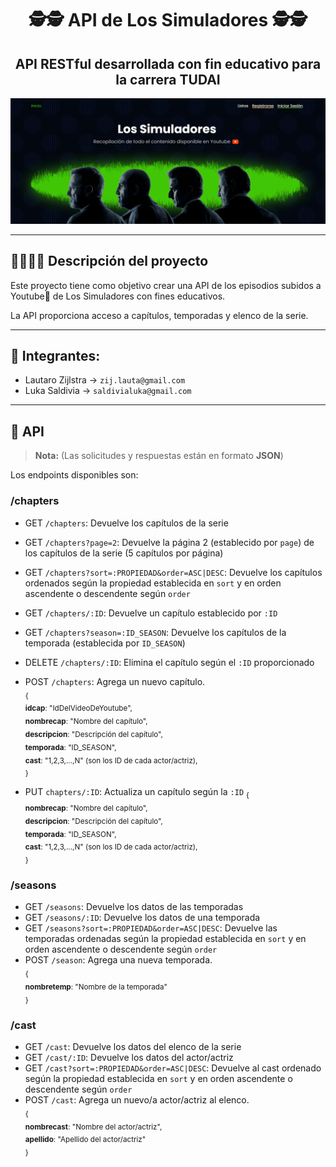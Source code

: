 <div align="center">
<h1>🕵️🕵️ API de Los Simuladores 🕵️🕵️</h1>
<h2>API RESTful desarrollada con fin educativo para la carrera TUDAI</h2>

![Captura de pantalla de la página](web-screen.png)

</div>

***

## 👷‍♂️👷‍♂️ Descripción del proyecto

Este proyecto tiene como objetivo crear una API de los episodios subidos a Youtube🔴 de Los Simuladores con fines educativos.

La API proporciona acceso a capítulos, temporadas y elenco de la serie.

***
## :busts_in_silhouette: Integrantes:
+ Lautaro Zijlstra  -> `zij.lauta@gmail.com`
+ Luka Saldivia  -> `saldivialuka@gmail.com`
***
## 📮 API
>**Nota:** (Las solicitudes y respuestas están en formato **JSON**)

Los endpoints disponibles son:

### /chapters
- GET `/chapters`: Devuelve los capítulos de la serie
- GET `/chapters?page=2`: Devuelve la página 2 (establecido por `page`) de los capítulos de la serie (5 capítulos por página)
- GET `/chapters?sort=:PROPIEDAD&order=ASC|DESC`: Devuelve los capítulos ordenados según la propiedad establecida en `sort` y en orden ascendente o descendente según `order`
- GET `/chapters/:ID`: Devuelve un capítulo establecido por `:ID`
- GET `/chapters?season=:ID_SEASON`: Devuelve los capítulos de la temporada (establecida por `ID_SEASON`)
- DELETE `/chapters/:ID`: Elimina el capítulo según el `:ID` proporcionado
- POST `/chapters`: Agrega un nuevo capítulo. <br>
<sub>{ <br>
  **idcap**: "IdDelVideoDeYoutube", <br>
  **nombrecap**: "Nombre del capítulo", <br>
  **descripcion**: "Descripción del capítulo", <br>
  **temporada**: "ID_SEASON", <br>
  **cast**: "1,2,3,...,N" (son los ID de cada actor/actriz), <br>
}</sub>

- PUT `chapters/:ID`: Actualiza un capítulo según la `:ID`
<sub>{ <br>
  **nombrecap**: "Nombre del capítulo", <br>
  **descripcion**: "Descripción del capítulo", <br>
  **temporada**: "ID_SEASON", <br>
  **cast**: "1,2,3,...,N" (son los ID de cada actor/actriz), <br>
}</sub>

### /seasons
- GET `/seasons`: Devuelve los datos de las temporadas
- GET `/seasons/:ID`: Devuelve los datos de una temporada
- GET `/seasons?sort=:PROPIEDAD&order=ASC|DESC`: Devuelve las temporadas ordenadas según la propiedad establecida en `sort` y en orden ascendente o descendente según `order`
- POST `/season`: Agrega una nueva temporada. <br>
<sub>{ <br>
  **nombretemp**: "Nombre de la temporada" <br>
}</sub>


### /cast
- GET `/cast`: Devuelve los datos del elenco de la serie
- GET `/cast/:ID`: Devuelve los datos del actor/actriz
- GET `/cast?sort=:PROPIEDAD&order=ASC|DESC`: Devuelve al cast ordenado según la propiedad establecida en `sort` y en orden ascendente o descendente según `order`
- POST `/cast`: Agrega un nuevo/a actor/actriz al elenco. <br>
<sub>{ <br>
  **nombrecast**: "Nombre del actor/actriz", <br>
  **apellido**: "Apellido del actor/actriz" <br>
}</sub>
